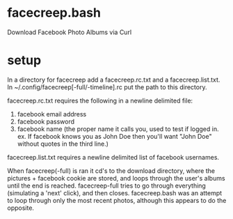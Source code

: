 # facecreep.bash
Download Facebook Photo Albums via Curl

# setup

In a directory for facecreep add a facecreep.rc.txt and a facecreep.list.txt.  In ~/.config/facecreep[-full/-timeline].rc put the path to this directory.

facecreep.rc.txt requires the following in a newline delimited file:

1. facebook email address
2. facebook password
3. facebook name (the proper name it calls you, used to test if logged in. ex. If facebook knows you as John Doe then you'll want "John Doe" without quotes in the third line.)

facecreep.list.txt requires a newline delimited list of facebook usernames.

When facecreep(-full) is ran it cd's to the download directory, where the pictures + facebook cookie are stored, and loops through the user's albums until the end is reached.  facecreep-full tries to go through everything (simulating a 'next' click), and then closes.  facecreep.bash was an attempt to loop through only the most recent photos, although this appears to do the opposite.
